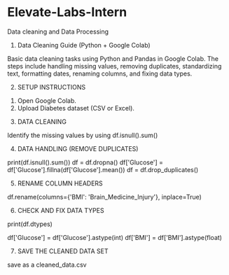 # Elevate-Labs-Intern
Data cleaning and Data Processing 


1) Data Cleaning Guide (Python + Google Colab)

Basic data cleaning tasks using Python and Pandas in Google Colab.
The steps include handling missing values, removing duplicates, standardizing text, formatting dates, renaming columns, and fixing data types.


2) SETUP INSTRUCTIONS

1. Open Google Colab.
2. Upload Diabetes dataset (CSV or Excel).


3) DATA CLEANING

Identify the missing values by using
df.isnull().sum()


4) DATA HANDLING (REMOVE DUPLICATES)

print(df.isnull().sum())
df = df.dropna()
df['Glucose'] = df['Glucose'].fillna(df['Glucose'].mean())
df = df.drop_duplicates()


5) RENAME COLUMN HEADERS

df.rename(columns={'BMI': 'Brain_Medicine_Injury'}, inplace=True)


6) CHECK AND FIX DATA TYPES

print(df.dtypes)

df['Glucose'] = df['Glucose'].astype(int)
df['BMI'] = df['BMI'].astype(float)


7) SAVE THE CLEANED DATA SET

save as a cleaned_data.csv

